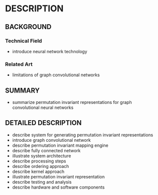 # DESCRIPTION

## BACKGROUND

### Technical Field

- introduce neural network technology

### Related Art

- limitations of graph convolutional networks

## SUMMARY

- summarize permutation invariant representations for graph convolutional neural networks

## DETAILED DESCRIPTION

- describe system for generating permutation invariant representations
- introduce graph convolutional network
- describe permutation invariant mapping engine
- describe fully connected network
- illustrate system architecture
- describe processing steps
- describe ordering approach
- describe kernel approach
- illustrate permutation invariant representation
- describe testing and analysis
- describe hardware and software components

